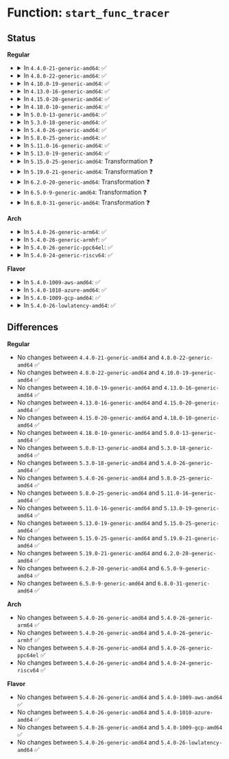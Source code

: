 # Function: <code>start_func_tracer</code>

## Status
<b>Regular</b>
<ul>
<li>
<details>
<summary>In <code>4.4.0-21-generic-amd64</code>: ✅</summary>

```c
int start_func_tracer(struct trace_array * tr, int graph)
```

```json
{
  "name": "start_func_tracer",
  "collision_type": "Unique Static",
  "inline_type": "No",
  "funcs": [
    {
      "addr": 18446744071580250240,
      "name": "start_func_tracer",
      "external": false,
      "loc": "kernel/trace/trace_sched_wakeup.c:200",
      "file": "kernel/trace/trace_sched_wakeup.c",
      "inline": "seen, unknown",
      "caller_inline": [],
      "caller_func": [
        "kernel/trace/trace_sched_wakeup.c:wakeup_flag_changed",
        "kernel/trace/trace_sched_wakeup.c:__wakeup_tracer_init"
      ]
    }
  ],
  "symbols": [
    {
      "addr": 18446744071580250240,
      "name": "start_func_tracer",
      "section": ".text",
      "bind": "STB_LOCAL",
      "size": 75
    }
  ]
}
```
</details>
</li>
<li>
<details>
<summary>In <code>4.8.0-22-generic-amd64</code>: ✅</summary>

```c
int start_func_tracer(struct trace_array * tr, int graph)
```

```json
{
  "name": "start_func_tracer",
  "collision_type": "Unique Static",
  "inline_type": "No",
  "funcs": [
    {
      "addr": 18446744071580293376,
      "name": "start_func_tracer",
      "external": false,
      "loc": "kernel/trace/trace_sched_wakeup.c:200",
      "file": "kernel/trace/trace_sched_wakeup.c",
      "inline": "seen, unknown",
      "caller_inline": [],
      "caller_func": [
        "kernel/trace/trace_sched_wakeup.c:__wakeup_tracer_init",
        "kernel/trace/trace_sched_wakeup.c:wakeup_flag_changed"
      ]
    }
  ],
  "symbols": [
    {
      "addr": 18446744071580293376,
      "name": "start_func_tracer",
      "section": ".text",
      "bind": "STB_LOCAL",
      "size": 75
    }
  ]
}
```
</details>
</li>
<li>
<details>
<summary>In <code>4.10.0-19-generic-amd64</code>: ✅</summary>

```c
int start_func_tracer(struct trace_array * tr, int graph)
```

```json
{
  "name": "start_func_tracer",
  "collision_type": "Unique Static",
  "inline_type": "No",
  "funcs": [
    {
      "addr": 18446744071580336992,
      "name": "start_func_tracer",
      "external": false,
      "loc": "kernel/trace/trace_sched_wakeup.c:200",
      "file": "kernel/trace/trace_sched_wakeup.c",
      "inline": "seen, unknown",
      "caller_inline": [],
      "caller_func": [
        "kernel/trace/trace_sched_wakeup.c:__wakeup_tracer_init",
        "kernel/trace/trace_sched_wakeup.c:wakeup_flag_changed"
      ]
    }
  ],
  "symbols": [
    {
      "addr": 18446744071580336992,
      "name": "start_func_tracer",
      "section": ".text",
      "bind": "STB_LOCAL",
      "size": 75
    }
  ]
}
```
</details>
</li>
<li>
<details>
<summary>In <code>4.13.0-16-generic-amd64</code>: ✅</summary>

```c
int start_func_tracer(struct trace_array * tr, int graph)
```

```json
{
  "name": "start_func_tracer",
  "collision_type": "Unique Static",
  "inline_type": "No",
  "funcs": [
    {
      "addr": 18446744071580350080,
      "name": "start_func_tracer",
      "external": false,
      "loc": "kernel/trace/trace_sched_wakeup.c:200",
      "file": "kernel/trace/trace_sched_wakeup.c",
      "inline": "seen, unknown",
      "caller_inline": [],
      "caller_func": [
        "kernel/trace/trace_sched_wakeup.c:__wakeup_tracer_init",
        "kernel/trace/trace_sched_wakeup.c:wakeup_flag_changed"
      ]
    }
  ],
  "symbols": [
    {
      "addr": 18446744071580350080,
      "name": "start_func_tracer",
      "section": ".text",
      "bind": "STB_LOCAL",
      "size": 84
    }
  ]
}
```
</details>
</li>
<li>
<details>
<summary>In <code>4.15.0-20-generic-amd64</code>: ✅</summary>

```c
int start_func_tracer(struct trace_array * tr, int graph)
```

```json
{
  "name": "start_func_tracer",
  "collision_type": "Unique Static",
  "inline_type": "No",
  "funcs": [
    {
      "addr": 18446744071580403568,
      "name": "start_func_tracer",
      "external": false,
      "loc": "kernel/trace/trace_sched_wakeup.c:201",
      "file": "kernel/trace/trace_sched_wakeup.c",
      "inline": "seen, unknown",
      "caller_inline": [],
      "caller_func": [
        "kernel/trace/trace_sched_wakeup.c:__wakeup_tracer_init",
        "kernel/trace/trace_sched_wakeup.c:wakeup_flag_changed"
      ]
    }
  ],
  "symbols": [
    {
      "addr": 18446744071580403568,
      "name": "start_func_tracer",
      "section": ".text",
      "bind": "STB_LOCAL",
      "size": 84
    }
  ]
}
```
</details>
</li>
<li>
<details>
<summary>In <code>4.18.0-10-generic-amd64</code>: ✅</summary>

```c
int start_func_tracer(struct trace_array * tr, int graph)
```

```json
{
  "name": "start_func_tracer",
  "collision_type": "Unique Static",
  "inline_type": "No",
  "funcs": [
    {
      "addr": 18446744071580465312,
      "name": "start_func_tracer",
      "external": false,
      "loc": "kernel/trace/trace_sched_wakeup.c:201",
      "file": "kernel/trace/trace_sched_wakeup.c",
      "inline": "seen, unknown",
      "caller_inline": [],
      "caller_func": [
        "kernel/trace/trace_sched_wakeup.c:__wakeup_tracer_init",
        "kernel/trace/trace_sched_wakeup.c:wakeup_flag_changed"
      ]
    }
  ],
  "symbols": [
    {
      "addr": 18446744071580465312,
      "name": "start_func_tracer",
      "section": ".text",
      "bind": "STB_LOCAL",
      "size": 70
    }
  ]
}
```
</details>
</li>
<li>
<details>
<summary>In <code>5.0.0-13-generic-amd64</code>: ✅</summary>

```c
int start_func_tracer(struct trace_array * tr, int graph)
```

```json
{
  "name": "start_func_tracer",
  "collision_type": "Unique Static",
  "inline_type": "No",
  "funcs": [
    {
      "addr": 18446744071580520896,
      "name": "start_func_tracer",
      "external": false,
      "loc": "kernel/trace/trace_sched_wakeup.c:326",
      "file": "kernel/trace/trace_sched_wakeup.c",
      "inline": "seen, unknown",
      "caller_inline": [],
      "caller_func": [
        "kernel/trace/trace_sched_wakeup.c:__wakeup_tracer_init",
        "kernel/trace/trace_sched_wakeup.c:wakeup_flag_changed"
      ]
    }
  ],
  "symbols": [
    {
      "addr": 18446744071580520896,
      "name": "start_func_tracer",
      "section": ".text",
      "bind": "STB_LOCAL",
      "size": 70
    }
  ]
}
```
</details>
</li>
<li>
<details>
<summary>In <code>5.3.0-18-generic-amd64</code>: ✅</summary>

```c
int start_func_tracer(struct trace_array * tr, int graph)
```

```json
{
  "name": "start_func_tracer",
  "collision_type": "Unique Static",
  "inline_type": "No",
  "funcs": [
    {
      "addr": 18446744071580577216,
      "name": "start_func_tracer",
      "external": false,
      "loc": "kernel/trace/trace_sched_wakeup.c:329",
      "file": "kernel/trace/trace_sched_wakeup.c",
      "inline": "seen, unknown",
      "caller_inline": [],
      "caller_func": [
        "kernel/trace/trace_sched_wakeup.c:__wakeup_tracer_init",
        "kernel/trace/trace_sched_wakeup.c:wakeup_flag_changed"
      ]
    }
  ],
  "symbols": [
    {
      "addr": 18446744071580577216,
      "name": "start_func_tracer",
      "section": ".text",
      "bind": "STB_LOCAL",
      "size": 70
    }
  ]
}
```
</details>
</li>
<li>
<details>
<summary>In <code>5.4.0-26-generic-amd64</code>: ✅</summary>

```c
int start_func_tracer(struct trace_array * tr, int graph)
```

```json
{
  "name": "start_func_tracer",
  "collision_type": "Unique Static",
  "inline_type": "No",
  "funcs": [
    {
      "addr": 18446744071580624304,
      "name": "start_func_tracer",
      "external": false,
      "loc": "kernel/trace/trace_sched_wakeup.c:329",
      "file": "kernel/trace/trace_sched_wakeup.c",
      "inline": "seen, unknown",
      "caller_inline": [],
      "caller_func": [
        "kernel/trace/trace_sched_wakeup.c:__wakeup_tracer_init",
        "kernel/trace/trace_sched_wakeup.c:wakeup_flag_changed"
      ]
    }
  ],
  "symbols": [
    {
      "addr": 18446744071580624304,
      "name": "start_func_tracer",
      "section": ".text",
      "bind": "STB_LOCAL",
      "size": 70
    }
  ]
}
```
</details>
</li>
<li>
<details>
<summary>In <code>5.8.0-25-generic-amd64</code>: ✅</summary>

```c
int start_func_tracer(struct trace_array * tr, int graph)
```

```json
{
  "name": "start_func_tracer",
  "collision_type": "Unique Static",
  "inline_type": "No",
  "funcs": [
    {
      "addr": 18446744071580725584,
      "name": "start_func_tracer",
      "external": false,
      "loc": "kernel/trace/trace_sched_wakeup.c:329",
      "file": "kernel/trace/trace_sched_wakeup.c",
      "inline": "seen, unknown",
      "caller_inline": [],
      "caller_func": [
        "kernel/trace/trace_sched_wakeup.c:start_wakeup_tracer",
        "kernel/trace/trace_sched_wakeup.c:wakeup_flag_changed"
      ]
    }
  ],
  "symbols": [
    {
      "addr": 18446744071580725584,
      "name": "start_func_tracer",
      "section": ".text",
      "bind": "STB_LOCAL",
      "size": 87
    }
  ]
}
```
</details>
</li>
<li>
<details>
<summary>In <code>5.11.0-16-generic-amd64</code>: ✅</summary>

```c
int start_func_tracer(struct trace_array * tr, int graph)
```

```json
{
  "name": "start_func_tracer",
  "collision_type": "Unique Static",
  "inline_type": "No",
  "funcs": [
    {
      "addr": 18446744071580715056,
      "name": "start_func_tracer",
      "external": false,
      "loc": "kernel/trace/trace_sched_wakeup.c:329",
      "file": "kernel/trace/trace_sched_wakeup.c",
      "inline": "seen, unknown",
      "caller_inline": [],
      "caller_func": [
        "kernel/trace/trace_sched_wakeup.c:start_wakeup_tracer",
        "kernel/trace/trace_sched_wakeup.c:wakeup_flag_changed"
      ]
    }
  ],
  "symbols": [
    {
      "addr": 18446744071580715056,
      "name": "start_func_tracer",
      "section": ".text",
      "bind": "STB_LOCAL",
      "size": 87
    }
  ]
}
```
</details>
</li>
<li>
<details>
<summary>In <code>5.13.0-19-generic-amd64</code>: ✅</summary>

```c
int start_func_tracer(struct trace_array * tr, int graph)
```

```json
{
  "name": "start_func_tracer",
  "collision_type": "Unique Static",
  "inline_type": "No",
  "funcs": [
    {
      "addr": 18446744071580720032,
      "name": "start_func_tracer",
      "external": false,
      "loc": "kernel/trace/trace_sched_wakeup.c:326",
      "file": "kernel/trace/trace_sched_wakeup.c",
      "inline": "seen, unknown",
      "caller_inline": [],
      "caller_func": [
        "kernel/trace/trace_sched_wakeup.c:__wakeup_tracer_init",
        "kernel/trace/trace_sched_wakeup.c:wakeup_flag_changed"
      ]
    }
  ],
  "symbols": [
    {
      "addr": 18446744071580720032,
      "name": "start_func_tracer",
      "section": ".text",
      "bind": "STB_LOCAL",
      "size": 87
    }
  ]
}
```
</details>
</li>
<li>
<details>
<summary>In <code>5.15.0-25-generic-amd64</code>: Transformation ❓</summary>

```c
int start_func_tracer(struct trace_array * tr, int graph)
```

```json
{
  "name": "start_func_tracer",
  "collision_type": "Unique Static",
  "inline_type": "No",
  "funcs": [
    {
      "addr": 0,
      "name": "start_func_tracer",
      "external": false,
      "loc": "kernel/trace/trace_sched_wakeup.c:326",
      "file": "kernel/trace/trace_sched_wakeup.c",
      "inline": "seen, unknown",
      "caller_inline": [],
      "caller_func": [
        "kernel/trace/trace_sched_wakeup.c:__wakeup_tracer_init",
        "kernel/trace/trace_sched_wakeup.c:wakeup_flag_changed"
      ]
    }
  ],
  "symbols": [
    {
      "addr": 18446744071580899040,
      "name": "start_func_tracer",
      "section": ".text",
      "bind": "STB_LOCAL",
      "size": 119
    },
    {
      "addr": 18446744071592172851,
      "name": "start_func_tracer.cold",
      "section": ".text",
      "bind": "STB_LOCAL",
      "size": 21
    }
  ]
}
```
</details>
</li>
<li>
<details>
<summary>In <code>5.19.0-21-generic-amd64</code>: Transformation ❓</summary>

```c
int start_func_tracer(struct trace_array * tr, int graph)
```

```json
{
  "name": "start_func_tracer",
  "collision_type": "Unique Static",
  "inline_type": "No",
  "funcs": [
    {
      "addr": 0,
      "name": "start_func_tracer",
      "external": false,
      "loc": "kernel/trace/trace_sched_wakeup.c:326",
      "file": "kernel/trace/trace_sched_wakeup.c",
      "inline": "seen, unknown",
      "caller_inline": [],
      "caller_func": [
        "kernel/trace/trace_sched_wakeup.c:__wakeup_tracer_init",
        "kernel/trace/trace_sched_wakeup.c:wakeup_flag_changed"
      ]
    }
  ],
  "symbols": [
    {
      "addr": 18446744071581134688,
      "name": "start_func_tracer",
      "section": ".text",
      "bind": "STB_LOCAL",
      "size": 129
    },
    {
      "addr": 18446744071593946448,
      "name": "start_func_tracer.cold",
      "section": ".text",
      "bind": "STB_LOCAL",
      "size": 21
    }
  ]
}
```
</details>
</li>
<li>
<details>
<summary>In <code>6.2.0-20-generic-amd64</code>: Transformation ❓</summary>

```c
int start_func_tracer(struct trace_array * tr, int graph)
```

```json
{
  "name": "start_func_tracer",
  "collision_type": "Unique Static",
  "inline_type": "No",
  "funcs": [
    {
      "addr": 0,
      "name": "start_func_tracer",
      "external": false,
      "loc": "kernel/trace/trace_sched_wakeup.c:326",
      "file": "kernel/trace/trace_sched_wakeup.c",
      "inline": "seen, unknown",
      "caller_inline": [],
      "caller_func": [
        "kernel/trace/trace_sched_wakeup.c:__wakeup_tracer_init",
        "kernel/trace/trace_sched_wakeup.c:wakeup_flag_changed"
      ]
    }
  ],
  "symbols": [
    {
      "addr": 18446744071581446032,
      "name": "start_func_tracer",
      "section": ".text",
      "bind": "STB_LOCAL",
      "size": 129
    },
    {
      "addr": 18446744071596006843,
      "name": "start_func_tracer.cold",
      "section": ".text",
      "bind": "STB_LOCAL",
      "size": 21
    }
  ]
}
```
</details>
</li>
<li>
<details>
<summary>In <code>6.5.0-9-generic-amd64</code>: Transformation ❓</summary>

```c
int start_func_tracer(struct trace_array * tr, int graph)
```

```json
{
  "name": "start_func_tracer",
  "collision_type": "Unique Static",
  "inline_type": "No",
  "funcs": [
    {
      "addr": 0,
      "name": "start_func_tracer",
      "external": false,
      "loc": "kernel/trace/trace_sched_wakeup.c:328",
      "file": "kernel/trace/trace_sched_wakeup.c",
      "inline": "seen, unknown",
      "caller_inline": [],
      "caller_func": [
        "kernel/trace/trace_sched_wakeup.c:__wakeup_tracer_init",
        "kernel/trace/trace_sched_wakeup.c:wakeup_flag_changed"
      ]
    }
  ],
  "symbols": [
    {
      "addr": 18446744071581543088,
      "name": "start_func_tracer",
      "section": ".text",
      "bind": "STB_LOCAL",
      "size": 129
    },
    {
      "addr": 18446744071596525323,
      "name": "start_func_tracer.cold",
      "section": ".text",
      "bind": "STB_LOCAL",
      "size": 21
    }
  ]
}
```
</details>
</li>
<li>
<details>
<summary>In <code>6.8.0-31-generic-amd64</code>: Transformation ❓</summary>

```c
int start_func_tracer(struct trace_array * tr, int graph)
```

```json
{
  "name": "start_func_tracer",
  "collision_type": "Unique Static",
  "inline_type": "No",
  "funcs": [
    {
      "addr": 0,
      "name": "start_func_tracer",
      "external": false,
      "loc": "kernel/trace/trace_sched_wakeup.c:328",
      "file": "kernel/trace/trace_sched_wakeup.c",
      "inline": "seen, unknown",
      "caller_inline": [],
      "caller_func": [
        "kernel/trace/trace_sched_wakeup.c:__wakeup_tracer_init",
        "kernel/trace/trace_sched_wakeup.c:wakeup_flag_changed"
      ]
    }
  ],
  "symbols": [
    {
      "addr": 18446744071581654224,
      "name": "start_func_tracer",
      "section": ".text",
      "bind": "STB_LOCAL",
      "size": 129
    },
    {
      "addr": 18446744071597425898,
      "name": "start_func_tracer.cold",
      "section": ".text",
      "bind": "STB_LOCAL",
      "size": 21
    }
  ]
}
```
</details>
</li>
</ul>
<b>Arch</b>
<ul>
<li>
<details>
<summary>In <code>5.4.0-26-generic-arm64</code>: ✅</summary>

```c
int start_func_tracer(struct trace_array * tr, int graph)
```

```json
{
  "name": "start_func_tracer",
  "collision_type": "Unique Static",
  "inline_type": "No",
  "funcs": [
    {
      "addr": 18446603336491926784,
      "name": "start_func_tracer",
      "external": false,
      "loc": "kernel/trace/trace_sched_wakeup.c:329",
      "file": "kernel/trace/trace_sched_wakeup.c",
      "inline": "seen, unknown",
      "caller_inline": [],
      "caller_func": [
        "kernel/trace/trace_sched_wakeup.c:__wakeup_tracer_init",
        "kernel/trace/trace_sched_wakeup.c:wakeup_flag_changed"
      ]
    }
  ],
  "symbols": [
    {
      "addr": 18446603336491926784,
      "name": "start_func_tracer",
      "section": ".text",
      "bind": "STB_LOCAL",
      "size": 96
    }
  ]
}
```
</details>
</li>
<li>
<details>
<summary>In <code>5.4.0-26-generic-armhf</code>: ✅</summary>

```c
int start_func_tracer(struct trace_array * tr, int graph)
```

```json
{
  "name": "start_func_tracer",
  "collision_type": "Unique Static",
  "inline_type": "No",
  "funcs": [
    {
      "addr": 3225862436,
      "name": "start_func_tracer",
      "external": false,
      "loc": "kernel/trace/trace_sched_wakeup.c:329",
      "file": "kernel/trace/trace_sched_wakeup.c",
      "inline": "seen, unknown",
      "caller_inline": [],
      "caller_func": [
        "kernel/trace/trace_sched_wakeup.c:__wakeup_tracer_init",
        "kernel/trace/trace_sched_wakeup.c:wakeup_flag_changed"
      ]
    }
  ],
  "symbols": [
    {
      "addr": 3225862436,
      "name": "start_func_tracer",
      "section": ".text",
      "bind": "STB_LOCAL",
      "size": 92
    }
  ]
}
```
</details>
</li>
<li>
<details>
<summary>In <code>5.4.0-26-generic-ppc64el</code>: ✅</summary>

```c
int start_func_tracer(struct trace_array * tr, int graph)
```

```json
{
  "name": "start_func_tracer",
  "collision_type": "Unique Static",
  "inline_type": "No",
  "funcs": [
    {
      "addr": 13835058055285024032,
      "name": "start_func_tracer",
      "external": false,
      "loc": "kernel/trace/trace_sched_wakeup.c:329",
      "file": "kernel/trace/trace_sched_wakeup.c",
      "inline": "seen, unknown",
      "caller_inline": [],
      "caller_func": [
        "kernel/trace/trace_sched_wakeup.c:__wakeup_tracer_init",
        "kernel/trace/trace_sched_wakeup.c:wakeup_flag_changed"
      ]
    }
  ],
  "symbols": [
    {
      "addr": 13835058055285024032,
      "name": "start_func_tracer",
      "section": ".text",
      "bind": "STB_LOCAL",
      "size": 148
    }
  ]
}
```
</details>
</li>
<li>
<details>
<summary>In <code>5.4.0-24-generic-riscv64</code>: ✅</summary>

```c
int start_func_tracer(struct trace_array * tr, int graph)
```

```json
{
  "name": "start_func_tracer",
  "collision_type": "Unique Static",
  "inline_type": "No",
  "funcs": [
    {
      "addr": 18446743936272204724,
      "name": "start_func_tracer",
      "external": false,
      "loc": "kernel/trace/trace_sched_wakeup.c:329",
      "file": "kernel/trace/trace_sched_wakeup.c",
      "inline": "seen, unknown",
      "caller_inline": [],
      "caller_func": [
        "kernel/trace/trace_sched_wakeup.c:__wakeup_tracer_init",
        "kernel/trace/trace_sched_wakeup.c:wakeup_flag_changed"
      ]
    }
  ],
  "symbols": [
    {
      "addr": 18446743936272204724,
      "name": "start_func_tracer",
      "section": ".text",
      "bind": "STB_LOCAL",
      "size": 92
    }
  ]
}
```
</details>
</li>
</ul>
<b>Flavor</b>
<ul>
<li>
<details>
<summary>In <code>5.4.0-1009-aws-amd64</code>: ✅</summary>

```c
int start_func_tracer(struct trace_array * tr, int graph)
```

```json
{
  "name": "start_func_tracer",
  "collision_type": "Unique Static",
  "inline_type": "No",
  "funcs": [
    {
      "addr": 18446744071580593104,
      "name": "start_func_tracer",
      "external": false,
      "loc": "kernel/trace/trace_sched_wakeup.c:329",
      "file": "kernel/trace/trace_sched_wakeup.c",
      "inline": "seen, unknown",
      "caller_inline": [],
      "caller_func": [
        "kernel/trace/trace_sched_wakeup.c:__wakeup_tracer_init",
        "kernel/trace/trace_sched_wakeup.c:wakeup_flag_changed"
      ]
    }
  ],
  "symbols": [
    {
      "addr": 18446744071580593104,
      "name": "start_func_tracer",
      "section": ".text",
      "bind": "STB_LOCAL",
      "size": 70
    }
  ]
}
```
</details>
</li>
<li>
<details>
<summary>In <code>5.4.0-1010-azure-amd64</code>: ✅</summary>

```c
int start_func_tracer(struct trace_array * tr, int graph)
```

```json
{
  "name": "start_func_tracer",
  "collision_type": "Unique Static",
  "inline_type": "No",
  "funcs": [
    {
      "addr": 18446744071580539680,
      "name": "start_func_tracer",
      "external": false,
      "loc": "kernel/trace/trace_sched_wakeup.c:329",
      "file": "kernel/trace/trace_sched_wakeup.c",
      "inline": "seen, unknown",
      "caller_inline": [],
      "caller_func": [
        "kernel/trace/trace_sched_wakeup.c:__wakeup_tracer_init",
        "kernel/trace/trace_sched_wakeup.c:wakeup_flag_changed"
      ]
    }
  ],
  "symbols": [
    {
      "addr": 18446744071580539680,
      "name": "start_func_tracer",
      "section": ".text",
      "bind": "STB_LOCAL",
      "size": 70
    }
  ]
}
```
</details>
</li>
<li>
<details>
<summary>In <code>5.4.0-1009-gcp-amd64</code>: ✅</summary>

```c
int start_func_tracer(struct trace_array * tr, int graph)
```

```json
{
  "name": "start_func_tracer",
  "collision_type": "Unique Static",
  "inline_type": "No",
  "funcs": [
    {
      "addr": 18446744071580584352,
      "name": "start_func_tracer",
      "external": false,
      "loc": "kernel/trace/trace_sched_wakeup.c:329",
      "file": "kernel/trace/trace_sched_wakeup.c",
      "inline": "seen, unknown",
      "caller_inline": [],
      "caller_func": [
        "kernel/trace/trace_sched_wakeup.c:__wakeup_tracer_init",
        "kernel/trace/trace_sched_wakeup.c:wakeup_flag_changed"
      ]
    }
  ],
  "symbols": [
    {
      "addr": 18446744071580584352,
      "name": "start_func_tracer",
      "section": ".text",
      "bind": "STB_LOCAL",
      "size": 70
    }
  ]
}
```
</details>
</li>
<li>
<details>
<summary>In <code>5.4.0-26-lowlatency-amd64</code>: ✅</summary>

```c
int start_func_tracer(struct trace_array * tr, int graph)
```

```json
{
  "name": "start_func_tracer",
  "collision_type": "Unique Static",
  "inline_type": "No",
  "funcs": [
    {
      "addr": 18446744071580641120,
      "name": "start_func_tracer",
      "external": false,
      "loc": "kernel/trace/trace_sched_wakeup.c:329",
      "file": "kernel/trace/trace_sched_wakeup.c",
      "inline": "seen, unknown",
      "caller_inline": [],
      "caller_func": [
        "kernel/trace/trace_sched_wakeup.c:__wakeup_tracer_init",
        "kernel/trace/trace_sched_wakeup.c:wakeup_flag_changed"
      ]
    }
  ],
  "symbols": [
    {
      "addr": 18446744071580641120,
      "name": "start_func_tracer",
      "section": ".text",
      "bind": "STB_LOCAL",
      "size": 70
    }
  ]
}
```
</details>
</li>
</ul>

## Differences
<b>Regular</b>
<ul>
<li>
No changes between <code>4.4.0-21-generic-amd64</code> and <code>4.8.0-22-generic-amd64</code> ✅
</li>
<li>
No changes between <code>4.8.0-22-generic-amd64</code> and <code>4.10.0-19-generic-amd64</code> ✅
</li>
<li>
No changes between <code>4.10.0-19-generic-amd64</code> and <code>4.13.0-16-generic-amd64</code> ✅
</li>
<li>
No changes between <code>4.13.0-16-generic-amd64</code> and <code>4.15.0-20-generic-amd64</code> ✅
</li>
<li>
No changes between <code>4.15.0-20-generic-amd64</code> and <code>4.18.0-10-generic-amd64</code> ✅
</li>
<li>
No changes between <code>4.18.0-10-generic-amd64</code> and <code>5.0.0-13-generic-amd64</code> ✅
</li>
<li>
No changes between <code>5.0.0-13-generic-amd64</code> and <code>5.3.0-18-generic-amd64</code> ✅
</li>
<li>
No changes between <code>5.3.0-18-generic-amd64</code> and <code>5.4.0-26-generic-amd64</code> ✅
</li>
<li>
No changes between <code>5.4.0-26-generic-amd64</code> and <code>5.8.0-25-generic-amd64</code> ✅
</li>
<li>
No changes between <code>5.8.0-25-generic-amd64</code> and <code>5.11.0-16-generic-amd64</code> ✅
</li>
<li>
No changes between <code>5.11.0-16-generic-amd64</code> and <code>5.13.0-19-generic-amd64</code> ✅
</li>
<li>
No changes between <code>5.13.0-19-generic-amd64</code> and <code>5.15.0-25-generic-amd64</code> ✅
</li>
<li>
No changes between <code>5.15.0-25-generic-amd64</code> and <code>5.19.0-21-generic-amd64</code> ✅
</li>
<li>
No changes between <code>5.19.0-21-generic-amd64</code> and <code>6.2.0-20-generic-amd64</code> ✅
</li>
<li>
No changes between <code>6.2.0-20-generic-amd64</code> and <code>6.5.0-9-generic-amd64</code> ✅
</li>
<li>
No changes between <code>6.5.0-9-generic-amd64</code> and <code>6.8.0-31-generic-amd64</code> ✅
</li>
</ul>
<b>Arch</b>
<ul>
<li>
No changes between <code>5.4.0-26-generic-amd64</code> and <code>5.4.0-26-generic-arm64</code> ✅
</li>
<li>
No changes between <code>5.4.0-26-generic-amd64</code> and <code>5.4.0-26-generic-armhf</code> ✅
</li>
<li>
No changes between <code>5.4.0-26-generic-amd64</code> and <code>5.4.0-26-generic-ppc64el</code> ✅
</li>
<li>
No changes between <code>5.4.0-26-generic-amd64</code> and <code>5.4.0-24-generic-riscv64</code> ✅
</li>
</ul>
<b>Flavor</b>
<ul>
<li>
No changes between <code>5.4.0-26-generic-amd64</code> and <code>5.4.0-1009-aws-amd64</code> ✅
</li>
<li>
No changes between <code>5.4.0-26-generic-amd64</code> and <code>5.4.0-1010-azure-amd64</code> ✅
</li>
<li>
No changes between <code>5.4.0-26-generic-amd64</code> and <code>5.4.0-1009-gcp-amd64</code> ✅
</li>
<li>
No changes between <code>5.4.0-26-generic-amd64</code> and <code>5.4.0-26-lowlatency-amd64</code> ✅
</li>
</ul>
